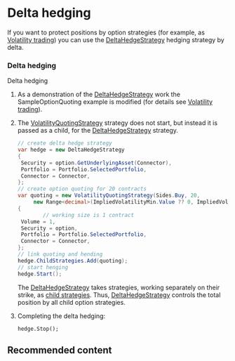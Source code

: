 # Delta hedging

If you want to protect positions by option strategies (for example, as [Volatility trading](OptionsQuoting.md)) you can use the [DeltaHedgeStrategy](../api/StockSharp.Algo.Strategies.Derivatives.DeltaHedgeStrategy.html) hedging strategy by delta. 

### Delta hedging

Delta hedging

1. As a demonstration of the [DeltaHedgeStrategy](../api/StockSharp.Algo.Strategies.Derivatives.DeltaHedgeStrategy.html) work the SampleOptionQuoting example is modified (for details see [Volatility trading](OptionsQuoting.md)). 
2. The [VolatilityQuotingStrategy](../api/StockSharp.Algo.Strategies.Derivatives.VolatilityQuotingStrategy.html) strategy does not start, but instead it is passed as a child, for the [DeltaHedgeStrategy](../api/StockSharp.Algo.Strategies.Derivatives.DeltaHedgeStrategy.html) strategy. 

   ```cs
   // create delta hedge strategy
   var hedge = new DeltaHedgeStrategy
   {
   	Security = option.GetUnderlyingAsset(Connector),
   	Portfolio = Portfolio.SelectedPortfolio,
   	Connector = Connector,
   };
   // create option quoting for 20 contracts
   var quoting = new VolatilityQuotingStrategy(Sides.Buy, 20,
   		new Range<decimal>(ImpliedVolatilityMin.Value ?? 0, ImpliedVolatilityMax.Value ?? 100))
   {
           // working size is 1 contract
   	Volume = 1,
   	Security = option,
   	Portfolio = Portfolio.SelectedPortfolio,
   	Connector = Connector,
   };
   // link quoting and hending
   hedge.ChildStrategies.Add(quoting);
   // start henging
   hedge.Start();
   ```

   The [DeltaHedgeStrategy](../api/StockSharp.Algo.Strategies.Derivatives.DeltaHedgeStrategy.html) takes strategies, working separately on their strike, as [child strategies](StrategyChilds.md). Thus, [DeltaHedgeStrategy](../api/StockSharp.Algo.Strategies.Derivatives.DeltaHedgeStrategy.html) controls the total position by all child option strategies. 
3. Completing the delta hedging: 

   ```none
   hedge.Stop();
   ```

## Recommended content
